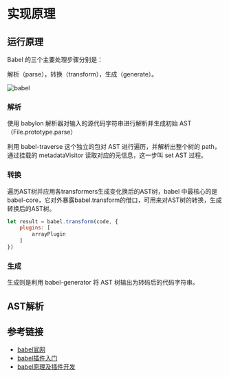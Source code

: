 # 实现原理

## 运行原理

Babel 的三个主要处理步骤分别是：

解析（parse），转换（transform），生成（generate）。

![babel](https://zhuduanlei-1256381138.cos.ap-guangzhou.myqcloud.com/uPic/167019b7916707b1.jpg)

### 解析

使用 babylon 解析器对输入的源代码字符串进行解析并生成初始 AST（File.prototype.parse）

利用 babel-traverse 这个独立的包对 AST 进行遍历，并解析出整个树的 path，通过挂载的 metadataVisitor 读取对应的元信息，这一步叫 set AST 过程。

### 转换

遍历AST树并应用各transformers生成变化换后的AST树，babel 中最核心的是babel-core，它对外暴露babel.transform的借口，可用来对AST树的转换，生成转换后的AST树。

```js
let result = babel.transform(code, {
    plugins: [
        arrayPlugin
    ]
})

```

### 生成

生成则是利用 babel-generator 将 AST 树输出为转码后的代码字符串。

## AST解析



## 参考链接

- [babel官网](https://babeljs.io/docs/en/babel-preset-env)
- [babel插件入门](https://juejin.im/post/6844903583549243406)
- [babel原理及插件开发](https://juejin.im/post/6844903603983892487)
